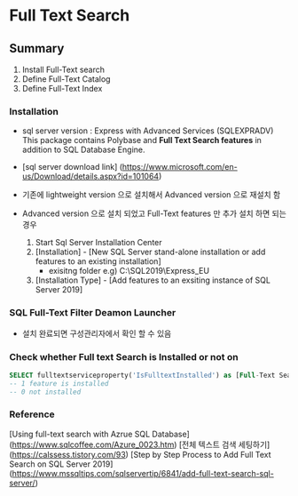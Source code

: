 # Full Text Search

## Summary
1. Install Full-Text search
2. Define Full-Text Catalog
3. Define Full-Text Index

### Installation
* sql server version : Express with Advanced Services (SQLEXPRADV)  
This package contains Polybase and <b>Full Text Search features</b> in addition to SQL Database Engine.
* [sql server download link] (https://www.microsoft.com/en-us/Download/details.aspx?id=101064)
* 기존에 lightweight version 으로 설치해서 Advanced version 으로 재설치 함

* Advanced version 으로 설치 되었고 Full-Text features 만 추가 설치 하면 되는 경우
    1. Start Sql Server Installation Center
    2. [Installation] - [New SQL Server stand-alone installation or add features to an existing installation]
        * exisitng folder e.g) C:\SQL2019\Express_EU
    3. [Installation Type] - [Add features to an exsiting instance of SQL Server 2019]

### SQL Full-Text Filter Deamon Launcher
 * 설치 완료되면 구성관리자에서 확인 할 수 있음

### Check whether Full text Search is Installed or not on 
```sql
SELECT fulltextserviceproperty('IsFulltextInstalled') as [Full-Text Search]
-- 1 feature is installed
-- 0 not installed
```


### Reference
[Using full-text search with Azrue SQL Database] (https://www.sqlcoffee.com/Azure_0023.htm)
[전체 텍스트 검색 세팅하기] (https://calssess.tistory.com/93)
[Step by Step Process to Add Full Text Search on SQL Server 2019] (https://www.mssqltips.com/sqlservertip/6841/add-full-text-search-sql-server/)


